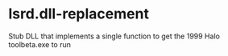 # lsrd.dll-replacement
Stub DLL that implements a single function to get the 1999 Halo toolbeta.exe to run
